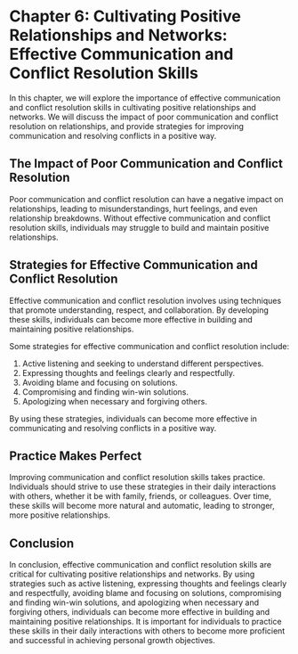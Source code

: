 Chapter 6: Cultivating Positive Relationships and Networks: Effective Communication and Conflict Resolution Skills
==================================================================================================================

In this chapter, we will explore the importance of effective communication and conflict resolution skills in cultivating positive relationships and networks. We will discuss the impact of poor communication and conflict resolution on relationships, and provide strategies for improving communication and resolving conflicts in a positive way.

The Impact of Poor Communication and Conflict Resolution
--------------------------------------------------------

Poor communication and conflict resolution can have a negative impact on relationships, leading to misunderstandings, hurt feelings, and even relationship breakdowns. Without effective communication and conflict resolution skills, individuals may struggle to build and maintain positive relationships.

Strategies for Effective Communication and Conflict Resolution
--------------------------------------------------------------

Effective communication and conflict resolution involves using techniques that promote understanding, respect, and collaboration. By developing these skills, individuals can become more effective in building and maintaining positive relationships.

Some strategies for effective communication and conflict resolution include:

1. Active listening and seeking to understand different perspectives.
2. Expressing thoughts and feelings clearly and respectfully.
3. Avoiding blame and focusing on solutions.
4. Compromising and finding win-win solutions.
5. Apologizing when necessary and forgiving others.

By using these strategies, individuals can become more effective in communicating and resolving conflicts in a positive way.

Practice Makes Perfect
----------------------

Improving communication and conflict resolution skills takes practice. Individuals should strive to use these strategies in their daily interactions with others, whether it be with family, friends, or colleagues. Over time, these skills will become more natural and automatic, leading to stronger, more positive relationships.

Conclusion
----------

In conclusion, effective communication and conflict resolution skills are critical for cultivating positive relationships and networks. By using strategies such as active listening, expressing thoughts and feelings clearly and respectfully, avoiding blame and focusing on solutions, compromising and finding win-win solutions, and apologizing when necessary and forgiving others, individuals can become more effective in building and maintaining positive relationships. It is important for individuals to practice these skills in their daily interactions with others to become more proficient and successful in achieving personal growth objectives.
